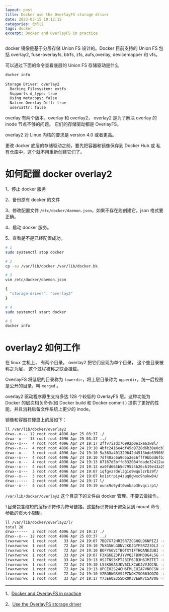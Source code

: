 ```yaml
---
layout: post
title: Docker use the OverlayFS storage driver
date: 2023-03-15 10:12:15
categories: 分布式
tags: docker 
excerpt: Docker and OverlayFS in practice
---
```


docker 镜像是基于分层存储 Union FS 设计的。Docker 目前支持的 Union FS 包括 overlay2, fuse-overlayfs, btrfs, zfs, aufs,overlay, devicemapper 和 vfs。

可以通过下面的命令查看底层的 Union FS 存储驱动是什么 

```sh
docker info  
 
Storage Driver: overlay2
  Backing Filesystem: extfs
  Supports d_type: true
  Using metacopy: false
  Native Overlay Diff: true
  userxattr: false
```

overlay 有两个版本，overlay 和 overlay2， overlay2 是为了解决 overlay 的inode 节点不够的问题。 它们的存储驱动都是 OverlayFS。

overlay2 对 Linux 内核的要求是 version 4.0 或者更高。

更改 docker 底层的存储驱动之前，要先把容器和镜像保存到 Docker Hub 或 私有仓库中，这个就不用重新创建它们了。 

# 如何配置 docker overlay2 

1、停止 docker 服务 

2、备份原有 docker 的文件 

3、修改配置文件 `/etc/docker/daemon.json`，如果不存在则创建它。json 格式要正确。 

4、启动 docker 服务。

5、查看是不是已经配置成功。 

```sh
# 1
sudo systemctl stop docker

# 2
cp -au /var/lib/docker /var/lib/docker.bk

# 3
vim /etc/docker/daemon.json

{
  "storage-driver": "overlay2"
}

# 4
sudo systemctl start docker

# 5
docker info
```

#  overlay2 如何工作 

在 linux 主机上， 有两个目录， overlay2 把它们呈现为单个目录， 这个些目录被称之为层， 这个过程被称之联合挂载。

OverlayFS 将低层的目录称为 `lowerdir`，将上层目录称为 `upperdir`。统一后视图是公开的目录，叫 `merged` 。

overlay2 驱动程序原生支持多达 128 个较低的 OverlayFS 层。这种功能为 Docker 的层次相关命令(如 Docker build 和 Docker commit ) 提供了更好的性能，并且消耗后备文件系统上更少的 inode。 

镜像和容器在硬盘上的层如下： 

```sh 
ll /var/lib/docker/overlay2
drwx--x--- 12 root root 4096 Apr 25 03:37 ./
drwx--x--- 13 root root 4096 Apr 25 03:37 ../
drwx--x---  4 root root 4096 Apr 24 19:17 2ffv7isdx76992p0e1xe63w8l/
drwx--x---  4 root root 4096 Apr 24 19:10 4bfc2416e4df45d9728d6b30e0cb7a24cc5e79d8ab706f7f4eca65b4201a7728/
drwx--x---  3 root root 4096 Apr 24 19:10 5a363a401329642d4513bde699089649aa9744d4a660087365a80386565f5b1a/
drwx--x---  4 root root 4096 Apr 24 19:10 7df40ac6a9d5a2e56fff9bbdd6fb325a333c4fb4dcd4313b19e395c287afdfdc/
drwx--x---  4 root root 4096 Apr 24 19:13 87167d5bffd332084fdade32412ae5c9f1ca0d3e2356c88066a218ed9e050ac0/
drwx--x---  4 root root 4096 Apr 24 19:13 ea0fd665b5d79524b26c619e43a250338369bd68414be01eb50b1fb613171b61/
drwx--x---  3 root root 4096 Apr 24 19:07 iqfgvzrdel3gio9wqulzrbz9f/
drwx--x---  3 root root 4096 Apr 24 19:07 ko1strpiy4zuq8gwxc9hokw04/
drwx------  2 root root 4096 Apr 24 19:17 l/
drwx--x---  4 root root 4096 Apr 24 19:19 ounx9o9ydt0wnbap3hvqcirp1/
```
`/var/lib/docker/overlay2` 这个目录下的文件由 docker 管理。不要去做操作。 

`l`目录包含缩短的层标识符作为符号链接。这些标识符用于避免达到 mount 命令参数的页大小限制。


```sh
ll /var/lib/docker/overlay2/l/
total 28
drwx------  2 root root 4096 Apr 24 19:17 ./
drwx--x--- 12 root root 4096 Apr 25 03:37 ../
lrwxrwxrwx  1 root root   33 Apr 24 19:07 7BQ7X72HRISR7ZCGHGLD6NPIZJ -> ../ko1strpiy4zuq8gwxc9hokw04/diff/
lrwxrwxrwx  1 root root   72 Apr 24 19:10 7NXG5WLGONVJKKJGYFSRZ23OL2 -> ../87167d5bffd332084fdade32412ae5c9f1ca0d3e2356c88066a218ed9e050ac0/diff/
lrwxrwxrwx  1 root root   72 Apr 24 19:10 BOFYG6VCTBOTXYIFTHQANEZUBI -> ../4bfc2416e4df45d9728d6b30e0cb7a24cc5e79d8ab706f7f4eca65b4201a7728/diff/
lrwxrwxrwx  1 root root   33 Apr 24 19:07 F3XG6EZ3PJYVVQJFBXM3DG4L5G -> ../iqfgvzrdel3gio9wqulzrbz9f/diff/
lrwxrwxrwx  1 root root   33 Apr 24 19:13 HSJTNS5KPTJ3IP6JB3H6JMZTET -> ../2ffv7isdx76992p0e1xe63w8l/diff/
lrwxrwxrwx  1 root root   72 Apr 24 19:10 L53KG6ASJKV6CLXCWKJVVJOCNL -> ../5a363a401329642d4513bde699089649aa9744d4a660087365a80386565f5b1a/diff/
lrwxrwxrwx  1 root root   72 Apr 24 19:13 UPCEH2S24CH6FMLEUIA7VNRCSN -> ../ea0fd665b5d79524b26c619e43a250338369bd68414be01eb50b1fb613171b61/diff/
lrwxrwxrwx  1 root root   72 Apr 24 19:10 VZROBWGSVSJPZNOX7SO663OQZO -> ../7df40ac6a9d5a2e56fff9bbdd6fb325a333c4fb4dcd4313b19e395c287afdfdc/diff/
lrwxrwxrwx  1 root root   33 Apr 24 19:17 Y73E6QE355DROK3VEWK7C5AVOG -> ../ounx9o9ydt0wnbap3hvqcirp1/diff/
```

----

1、[Docker and OverlayFS in practice](https://gdevillele.github.io/engine/userguide/storagedriver/overlayfs-driver/)

2、[Use the OverlayFS storage driver](https://docs.docker.com/storage/storagedriver/overlayfs-driver/)